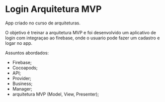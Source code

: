 
<h1>Login Arquitetura MVP</h1>
  
App criado no curso de arquiteturas.

O objetivo é treinar a arquitetura MVP e foi desenvolvido um aplicativo de login com integraçao ao firebase, onde o usuario pode fazer um cadastro e logar no app.

Assuntos abordados:
* Firebase;
* Cocoapods;
* API;
* Provider; 
* Business;
* Manager;
* arquitetura MVP (Model, View, Presenter);

